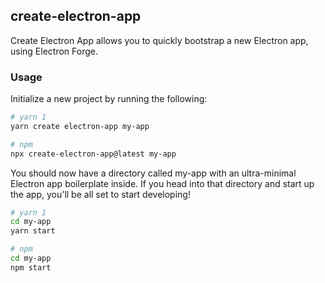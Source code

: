 ## create-electron-app

Create Electron App allows you to quickly bootstrap a new Electron app, using Electron Forge.

### Usage

Initialize a new project by running the following:

```sh
# yarn 1
yarn create electron-app my-app

# npm
npx create-electron-app@latest my-app
```

You should now have a directory called my-app with an ultra-minimal Electron app boilerplate inside. If you head into that directory and start up the app, you'll be all set to start developing!

```sh
# yarn 1
cd my-app
yarn start

# npm
cd my-app
npm start
```
